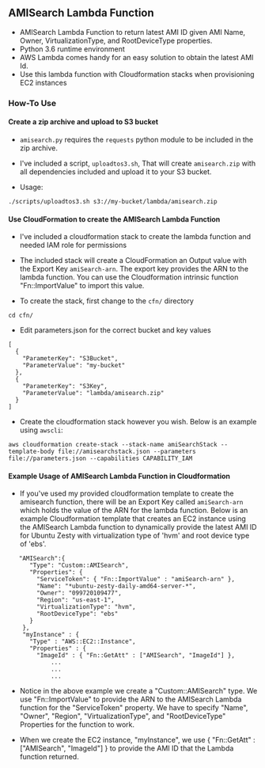 ## AMISearch Lambda Function ##

* AMISearch Lambda Function to return latest AMI ID given AMI Name, Owner, VirtualizationType, and RootDeviceType properties.
* Python 3.6 runtime environment
* AWS Lambda comes handy for an easy solution to obtain the latest AMI Id.
* Use this lambda function with Cloudformation stacks when provisioning EC2 instances

### How-To Use ###

#### Create a zip archive and upload to S3 bucket ####

* `amisearch.py` requires the `requests` python module to be included in the zip archive.
* I've included a script, `uploadtos3.sh`, That will create `amisearch.zip` with all dependencies included and upload it to your S3 bucket.

* Usage: 

```
./scripts/uploadtos3.sh s3://my-bucket/lambda/amisearch.zip
```

#### Use CloudFormation to create the AMISearch Lambda Function ####

* I've included a cloudformation stack to create the lambda function and needed IAM role for permissions
* The included stack will create a CloudFormation an Output value with the Export Key `amiSearch-arn`.  The export key provides the ARN to the lambda function.  You can use the Cloudformation intrinsic function "Fn::ImportValue" to import this value.

* To create the stack, first change to the `cfn/` directory

```
cd cfn/
```

* Edit parameters.json for the correct bucket and key values

```
[                                                                                                                                                     
  {
    "ParameterKey": "S3Bucket",
    "ParameterValue": "my-bucket"
  },
  {
    "ParameterKey": "S3Key",
    "ParameterValue": "lambda/amisearch.zip"
  }
]
```

* Create the cloudformation stack however you wish.  Below is an example using `awscli`:

```
aws cloudformation create-stack --stack-name amiSearchStack --template-body file://amisearchstack.json --parameters file://parameters.json --capabilities CAPABILITY_IAM
```

#### Example Usage of AMISearch Lambda Function in Cloudformation ####

* If you've used my provided cloudformation template to create the amisearch function, there will be an Export Key called `amiSearch-arn` which holds the value of the ARN for the lambda function.  Below is an example Cloudformation template that creates an EC2 instance using the AMISearch Lambda function to dynamically provide the latest AMI ID for Ubuntu Zesty with virtualization type of 'hvm' and root device type of 'ebs'.

```
   "AMISearch":{
      "Type": "Custom::AMISearch",
      "Properties": {
        "ServiceToken": { "Fn::ImportValue" : "amiSearch-arn" },
        "Name": "*ubuntu-zesty-daily-amd64-server-*",
        "Owner": "099720109477",
        "Region": "us-east-1",
        "VirtualizationType": "hvm",
        "RootDeviceType": "ebs"
      }
    },
    "myInstance" : {
      "Type" : "AWS::EC2::Instance",
      "Properties" : {
        "ImageId" : { "Fn::GetAtt" : ["AMISearch", "ImageId"] },
			...
			...
			...
```

* Notice in the above example we create a "Custom::AMISearch" type.  We use "Fn::ImportValue" to provide the ARN to the AMISearch Lambda function for the "ServiceToken" property.   We have to specify "Name", "Owner", "Region", "VirtualizationType", and "RootDeviceType" Properties for the function to work.

* When we create the EC2 instance, "myInstance", we use { "Fn::GetAtt" : ["AMISearch", "ImageId"] } to provide the AMI ID that the Lambda function returned.
